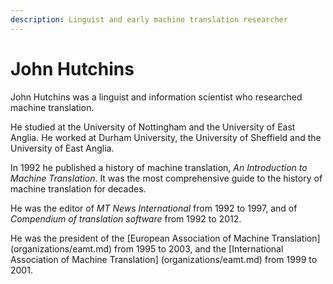 ```yaml
---
description: Linguist and early machine translation researcher
---
```

# John Hutchins
John Hutchins was a linguist and information scientist who researched machine translation.

He studied at the University of Nottingham and the University of East Anglia.
He worked at Durham University, the University of Sheffield and the University of East Anglia. 

In 1992 he published a history of machine translation, *An Introduction to Machine Translation*. 
It was the most comprehensive guide to the history of machine translation for decades.

He was the editor of *MT News International* from 1992 to 1997, and of *Compendium of translation software* from 1992 to 2012.

He was the president of the [European Association of Machine Translation] (organizations/eamt.md) from 1995 to 2003, 
and the [International Association of Machine Translation] (organizations/eamt.md) from 1999 to 2001.

